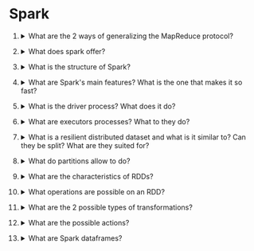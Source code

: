 # Spark

1. <details markdown=1><summary markdown="span"> What are the 2 ways of generalizing the MapReduce protocol? </summary>

    \
    Generalizations:
    - ==adding more than 2 ranks==: as long as the data flow goes in one direction the recovery is possible even at intermediate ranks
    - allowing for ==more functions== than just map and reduce

</details>

2. <details markdown=1><summary markdown="span"> What does spark offer? </summary>

    \
    On top of MapReduce functions, it allows for:
    - fast data sharing
    - general execution graphs 
    - richer functions 

</details>

3. <details markdown=1><summary markdown="span"> What is the structure of Spark? </summary>

    \
    ![](../../..//BIG/sp1.png) \
    Note that spark ==does not provide a storage solution==, but APIs for the most common solutions.

</details>

4. <details markdown=1><summary markdown="span">  What are Spark's main features? What is the one that makes it so fast?</summary>

    \
    Features:
    - fault tolerance
    - ==in memory chaching== (no persistence on memory)
    - can be executed locally or on a cluster 

</details>

5. <details markdown=1><summary markdown="span"> What is the driver process? What does it do? </summary>

    \
    ==Runs the entry point== for the application and acts as an "orchestrator". It is ==equivalent to the master node== in MapReduce terminology. It's ==represented by a spark context==.

</details>

6. <details markdown=1><summary markdown="span"> What are executors processes? What to they do? </summary>

    \
    These processes ==complete the task assigned by the driver and return a feedback==. It is ==analogous to the workers== in MapReduce.

</details>

7. <details markdown=1><summary markdown="span"> What is a resilient distributed dataset and what is it similar to? Can they be split? What are they suited for?</summary>

    \
    A ==RDD is an abstraction used by spark to indicate a collection of elements of the same type==. It is ==similar to the key-value pairs== of MapReduce. \
    RDDs ==can be split into partitions== and spread across multiple nodes of the cluster in chunks. \
    ==Ideal for apps that apply operations on the whole dataset.==

</details>

8. <details markdown=1><summary markdown="span"> What do partitions allow to do? </summary>

    \
    Partitioning allows to:
    - ==reuse data quicker==, since it "stays" loaded into the executors memory
    - ==parallelism==
   
</details>

9. <details markdown=1><summary markdown="span"> What are the characteristics of RDDs?</summary>

    \
    RDDs are:
    - ==immutable==
    - can be created from data stored on a DFS or using operations on an RDD
    - ==not necessarily materialized==: this allows for easy reconstruction (==a lineage of the transformations is kept instead==) and lazy materialization

</details>

10. <details markdown=1><summary markdown="span"> What operations are possible on an RDD? </summary>

    \
    Given an RDD $A$, we can perform:
    - a ==transformation==: creates RDD $B$ from $A$
    - an ==action==: launch a computation on the data in $A$, which ==returns a value== to the application
    - ==persistence==: save the RDD in main memory for later actions
   
</details>

11. <details markdown=1><summary markdown="span"> What are the 2 possible types of transformations? </summary>

    \
    Two main types:
    - ==narrow==: each partition of $A$ contributes ==at most to one== partition of $B$, requires no data transfer
    - ==wide==: each partition of $A$ contributes ==to more than one== partition of $B$, requires data transfer
   
</details>

12. <details markdown=1><summary markdown="span"> What are the possible actions?</summary>

    \
    An action is for example counting! Note that ==actions==, differently from transformations, ==require persistence in memory==.
   
</details>

13. <details markdown=1><summary markdown="span"> What are Spark dataframes?</summary>

    \
    They are ==similar to Pandas dataframes, but they are immutable==. Furthermore, ==they work leveraging the RDD architecture== previously explained, so they can be much faster than, say, a pandas dataframe.
   
</details>